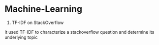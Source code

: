 # Machine-Learning

1) TF-IDF on StackOverflow

It used TF-IDF to characterize a stackoverflow question and determine its underlying topic